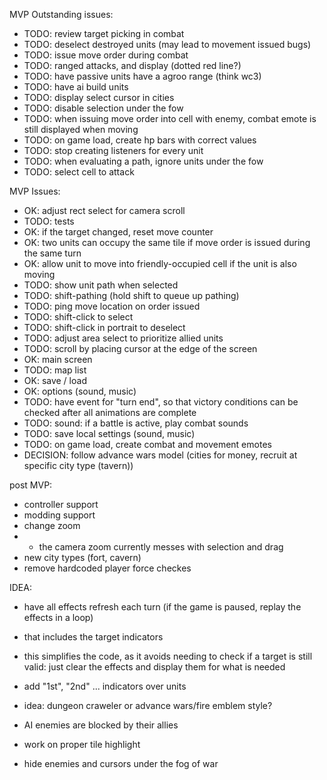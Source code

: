 MVP Outstanding issues:

- TODO: review target picking in combat
- TODO: deselect destroyed units (may lead to movement issued bugs)
- TODO: issue move order during combat
- TODO: ranged attacks, and display (dotted red line?)
- TODO: have passive units have a agroo range (think wc3)
- TODO: have ai build units
- TODO: display select cursor in cities
- TODO: disable selection under the fow
- TODO: when issuing move order into cell with enemy, combat emote is still
  displayed when moving
- TODO: on game load, create hp bars with correct values
- TODO: stop creating listeners for every unit
- TODO: when evaluating a path, ignore units under the fow
- TODO: select cell to attack

MVP Issues:

- OK: adjust rect select for camera scroll
- TODO: tests
- OK: if the target changed, reset move counter
- OK: two units can occupy the same tile if move order is issued during the same
  turn
- OK: allow unit to move into friendly-occupied cell if the unit is also moving
- TODO: show unit path when selected
- TODO: shift-pathing (hold shift to queue up pathing)
- TODO: ping move location on order issued
- TODO: shift-click to select
- TODO: shift-click in portrait to deselect
- TODO: adjust area select to prioritize allied units
- TODO: scroll by placing cursor at the edge of the screen
- OK: main screen
- TODO: map list
- OK: save / load
- OK: options (sound, music)
- TODO: have event for "turn end", so that victory conditions can be checked
  after all animations are complete
- TODO: sound: if a battle is active, play combat sounds
- TODO: save local settings (sound, music)
- TODO: on game load, create combat and movement emotes
- DECISION: follow advance wars model (cities for money, recruit at specific
  city type (tavern))

post MVP:

- controller support
- modding support
- change zoom
-
  - the camera zoom currently messes with selection and drag
- new city types (fort, cavern)
- remove hardcoded player force checkes

IDEA:

- have all effects refresh each turn (if the game is paused, replay the effects
  in a loop)
- that includes the target indicators
- this simplifies the code, as it avoids needing to check if a target is still
  valid: just clear the effects and display them for what is needed

- add "1st", "2nd" ... indicators over units

- idea: dungeon craweler or advance wars/fire emblem style?

- AI enemies are blocked by their allies
- work on proper tile highlight
- hide enemies and cursors under the fog of war
